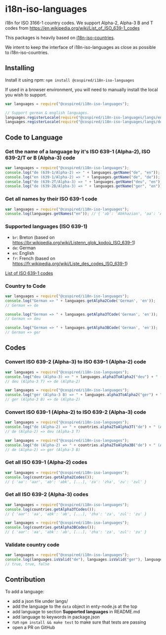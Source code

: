# i18n-iso-languages

i18n for ISO 3166-1 country codes. We support Alpha-2, Alpha-3 B and T codes from https://en.wikipedia.org/wiki/List_of_ISO_639-1_codes

This packages is heavily based on [i18n-iso-countries](https://github.com/michaelwittig/node-i18n-iso-countries).

We intent to keep the interface of i18n-iso-languages as close as possible to i18n-iso-countries.
## Installing

Install it using npm: `npm install @cospired/i18n-iso-languages`

If used in a browser environment, you will need to manually install the local you wish to support.

```javascript
var languages = require("@cospired/i18n-iso-languages");

// Support german & english languages.
languages.registerLocale(require("@cospired/i18n-iso-languages/langs/en.json"));
languages.registerLocale(require("@cospired/i18n-iso-languages/langs/de.json"));
```

## Code to Language

### Get the name of a language by it's ISO 639-1 (Alpha-2), ISO 639-2/T or B (Alpha-3) code

`````javascript
var languages = require("@cospired/i18n-iso-languages");
console.log("de (639-1/Alpha-2) => " + languages.getName("de", "en")); // German
console.log("en (639-1/Alpha-2) => " + languages.getName("de", "de")); // Deutsch
console.log("de (639-2T/Alpha-3) => " + languages.getName("deu", "en")); // German
console.log("de (639-2B/Alpha-3) => " + languages.getName("ger", "en")); // German
`````

### Get all names by their ISO 639-1 code

`````javascript
var languages = require("@cospired/i18n-iso-languages");
console.log(languages.getNames("en")); // { 'ab': 'Abkhazian', 'aa': 'Afar', [...], 'za': 'Zhuang', 'zu': 'Zulu' }
`````

### Supported languages (ISO 639-1)

* `br`: Breton (based on https://br.wikipedia.org/wiki/Listenn_glok_kodoù_ISO_639-1)
* `de`: German
* `en`: English
* `fr`: French (based on https://fr.wikipedia.org/wiki/Liste_des_codes_ISO_639-1)

[List of ISO 639-1 codes](https://en.wikipedia.org/wiki/List_of_ISO_639-1_codes)

### Country to Code

`````javascript
var languages = require("@cospired/i18n-iso-languages");
console.log("German => " + languages.getAlpha2Code('German', 'en'));
// German => de

console.log("German => " + languages.getAlpha3TCode('German', 'en'));
// German => deu

console.log("German => " + languages.getAlpha3BCode('German', 'en'));
// German => ger
`````

## Codes

### Convert ISO 639-2 (Alpha-3) to ISO 639-1 (Alpha-2) code

`````javascript
var languages = require("@cospired/i18n-iso-languages");
console.log("deu (Alpha-3) => " + languages.alpha3ToAlpha2("deu") + " (Alpha-2)");
// deu (Alpha-3 T) => de (Alpha-2)

var languages = require("@cospired/i18n-iso-languages");
console.log("ger (Alpha-3 B) => " + languages.alpha3ToAlpha2("ger") + " (Alpha-2)");
// ger (Alpha-3 B) => de (Alpha-2)
`````

### Convert ISO 639-1 (Alpha-2) to ISO 639-2 (Alpha-3) code
`````javascript
var languages = require("@cospired/i18n-iso-languages");
console.log("de (Alpha-2) => " + countries.alpha2ToAlpha3T("de") + " (Alpha-3 T)");
// de (Alpha-2) => deu (Alpha-3 T)

var languages = require("@cospired/i18n-iso-languages");
console.log("de (Alpha-2) => " + countries.alpha2ToAlpha3B("de") + " (Alpha-3 B)");
// de (Alpha-2) => ger (Alpha-3 B)
`````

### Get all ISO 639-1 (Alpha-2) codes

`````javascript
var languages = require("@cospired/i18n-iso-languages");
console.log(countries.getAlpha2Codes());
// { 'aa': 'aar', 'ab': 'abk', [...], 'za': 'zha', 'zu': 'zul' }
`````

### Get all ISO 639-2 (Alpha-3) codes

`````javascript
var languages = require("@cospired/i18n-iso-languages");
console.log(countries.getAlpha3TCodes());
// { 'aar': 'aa', 'abk': 'ab', [...], 'zha': 'za', 'zul': 'zu' }

var languages = require("@cospired/i18n-iso-languages");
console.log(countries.getAlpha3BCodes());
// { 'aar': 'aa', 'abk': 'ab', [...], 'zha': 'za', 'zul': 'zu' }
`````

### Validate country code
``````javascript
var languages = require("@cospired/i18n-iso-languages");
console.log(languages.isValid("de"), languages.isValid("ger"), languages.isValid("xx")));
// true, true, false
``````

## Contribution

To add a language:

* add a json file under langs/
* add the language to the `data` object in enty-node.js at the top
* add language to section **Supported languages** in README.md
* add language to keywords in package.json
* run `npm install && make test` to make sure that tests are passing
* open a PR on GitHub

